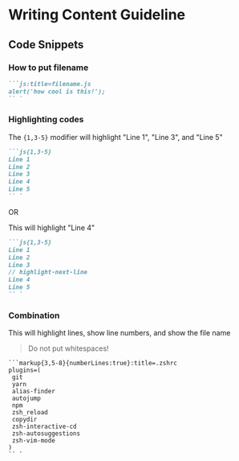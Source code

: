 # Writing Content Guideline

## Code Snippets

### How to put filename

```markdown
```js:title=filename.js
alert('how cool is this!');
`` `
```

### Highlighting codes

The `{1,3-5}` modifier will highlight "Line 1", "Line 3", and "Line 5"

```markdown
```js{1,3-5}
Line 1
Line 2
Line 3
Line 4
Line 5
`` `
```

OR 

This will highlight "Line 4"

```markdown
```js{1,3-5}
Line 1
Line 2
Line 3
// highlight-next-line
Line 4
Line 5
`` `
```

### Combination

This will highlight lines, show line numbers, and show the file name

> Do not put whitespaces!

```
```markup{3,5-8}{numberLines:true}:title=.zshrc
plugins=(
 git
 yarn
 alias-finder
 autojump
 npm
 zsh_reload
 copydir
 zsh-interactive-cd
 zsh-autosuggestions
 zsh-vim-mode
)
`` `
```
